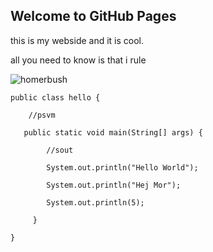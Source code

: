 ## Welcome to GitHub Pages

this is my webside and it is cool.

all you need to know is that i rule


![homerbush](https://upload.wikimedia.org/wikipedia/en/0/02/Homer_Simpson_2006.png)

```
public class hello {

    //psvm

   public static void main(String[] args) { 

        //sout

        System.out.println("Hello World");

        System.out.println("Hej Mor");

        System.out.println(5);

     }  

}
```
